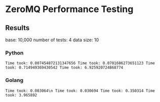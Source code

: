 # ZeroMQ Performance Testing

## Results

base: 10,000
number of tests: 4
data size: 10
### Python
`
Time took: 0.007454872131347656
Time took: 0.0701606273651123
Time took: 0.714949369430542
Time took: 6.925920724868774
`
### Golang
`
Time took: 0.003064\n
Time took: 0.030694
Time took: 0.350314
Time took: 3.965892
`
